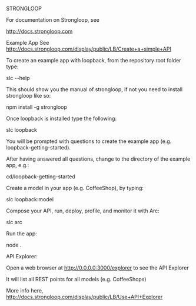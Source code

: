 STRONGLOOP

For documentation on Strongloop, see

http://docs.strongloop.com

Example App
See http://docs.strongloop.com/display/public/LB/Create+a+simple+API

To create an example app with loopback, from the repository root folder type:

slc --help

This should show you the manual of strongloop, if not you need to install strongloop like so:

npm install -g strongloop

Once loopback is installed type the following:

slc loopback

You will be prompted with questions to create the example app (e.g. loopback-getting-started).

After having answered all questions, change to the directory of the example app, e.g.:

cd/loopback-getting-started

Create a model in your app (e.g. CoffeeShop), by typing:

slc loopback:model

Compose your API, run, deploy, profile, and monitor it with Arc:

slc arc

Run the app:

node .

API Explorer:

Open a web browser at http://0.0.0.0:3000/explorer to see the API Explorer

It will list all REST points for all models (e.g. CoffeeShops)

More info here, http://docs.strongloop.com/display/public/LB/Use+API+Explorer










